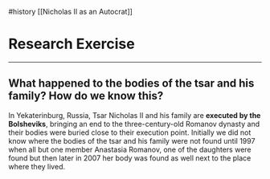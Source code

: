 #history [[Nicholas II as an Autocrat]]

# Research Exercise 
---
## What happened to the bodies of the tsar and his family? How do we know this?
In Yekaterinburg, Russia, Tsar Nicholas II and his family are **executed by the Bolsheviks**, bringing an end to the three-century-old Romanov dynasty and their bodies were buried close to their execution point. Initially we did not know where the bodies of the tsar and his family were not found until 1997 when all but one member Anastasia Romanov, one of the daughters were found but then later in 2007 her body was found as well next to the place where they lived.  